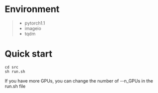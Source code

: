 # Environment
>* pytorch1.1
>* imageio
>* tqdm

# Quick start

```shell
cd src
sh run.sh
```
If you have more GPUs, you can change the number of --n_GPUs in the run.sh file
